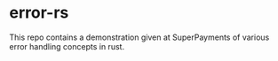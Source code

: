 # error-rs

This repo contains a demonstration given at SuperPayments of various error handling concepts in rust.
